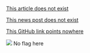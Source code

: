 [This article does not exist](/wiki/nope)

[This news post does not exist](https://osu.ppy.sh/home/news/2007-01-01-not-a-newspost)

[This GitHub link points nowhere](https://github.com/ppy/osu-wiki/blob/master/news/2007/2007-01-01-not-a-newspost.md)

![][flag_AA] No flag here

[flag_AA]: /wiki/shared/flag/AA.gif

